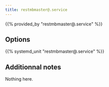 ```yaml
---
title: restmbmaster@.service
---
```


{{% provided_by "restmbmaster@.service" %}}

## Options

{{% systemd_unit "restmbmaster@.service" %}}

## Additionnal notes

Nothing here.